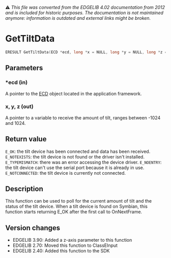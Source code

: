 :warning: _This file was converted from the EDGELIB 4.02 documentation from 2012 and is included for historic purposes. The documentation is not maintained anymore: information is outdated and external links might be broken._

# GetTiltData


```c++
ERESULT GetTiltData(ECD *ecd, long *x = NULL, long *y = NULL, long *z = NULL)
```

## Parameters
### *ecd (in)
A pointer to the [ECD](ecd.md) object located in the application framework.

### x, y, z (out)
A pointer to a variable to receive the amount of tilt, ranges between -1024 and 1024.

## Return value
`E_OK`: the tilt device has been connected and data has been received. 
`E_NOTEXISTS`: the tilt device is not found or the driver isn't installed. 
`E_TYPEMISMATCH`: there was an error accessing the device driver. 
`E_NOENTRY`: the tilt device can't use the serial port because it is already in use. 
`E_NOTCONNECTED`: the tilt device is currently not connected.

## Description
This function can be used to poll for the current amount of tilt and the status of the tilt device. When a tilt device is found on Symbian, this function starts returning E_OK after the first call to OnNextFrame.

## Version changes
- EDGELIB 3.90: Added a z-axis parameter to this function 
- EDGELIB 2.70: Moved this function to ClassEInput 
- EDGELIB 2.40: Added this function to the SDK

